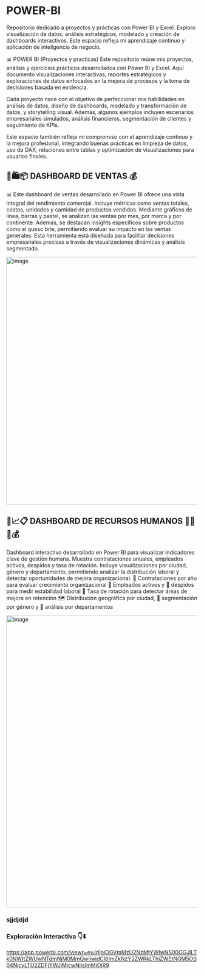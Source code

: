 # POWER-BI
Repositorio dedicado a proyectos y prácticas con Power BI y Excel. Exploro visualización de datos, análisis estratégicos, modelado y creación de dashboards interactivos. Este espacio refleja mi aprendizaje continuo y aplicación de inteligencia de negocio.

📊 POWER BI (Proyectos y practicas)
Este repositorio reúne mis proyectos, análisis y ejercicios prácticos desarrollados con Power BI y Excel. Aquí documento visualizaciones interactivas, reportes estratégicos y exploraciones de datos enfocados en la mejora de procesos y la toma de decisiones basada en evidencia.

Cada proyecto nace con el objetivo de perfeccionar mis habilidades en análisis de datos, diseño de dashboards, modelado y transformación de datos, y storytelling visual. Además, algunos ejemplos incluyen escenarios empresariales simulados, análisis financieros, segmentación de clientes y seguimiento de KPIs.

Este espacio también refleja mi compromiso con el aprendizaje continuo y la mejora profesional, integrando buenas prácticas en limpieza de datos, uso de DAX, relaciones entre tablas y optimización de visualizaciones para usuarios finales.


## 🧾🛍️📦 DASHBOARD DE VENTAS 💰
📊 Este dashboard de ventas desarrollado en Power BI ofrece una vista integral del rendimiento comercial. Incluye métricas como ventas totales, costos, unidades y cantidad de productos vendidos. Mediante gráficos de línea, barras y pastel, se analizan las ventas por mes, por marca y por continente. Además, se destacan insights específicos sobre productos como el queso brie, permitiendo evaluar su impacto en las ventas generales. Esta herramienta está diseñada para facilitar decisiones empresariales precisas a través de visualizaciones dinámicas y análisis segmentado.

<img width="1162" height="650" alt="image" src="https://github.com/user-attachments/assets/fdbe349d-466e-49b3-b521-69cbf5a4de0c" />


## 👥📈📋 DASHBOARD DE RECURSOS HUMANOS  🧑‍💼🏢💰
Dashboard interactivo desarrollado en Power BI para visualizar indicadores clave de gestión humana. Muestra contrataciones anuales, empleados activos, despidos y tasa de rotación. Incluye visualizaciones por ciudad, género y departamento, permitiendo analizar la distribución laboral y detectar oportunidades de mejora organizacional.
📅 Contrataciones por año para evaluar crecimiento organizacional
👥 Empleados activos y 🛑 despidos para medir estabilidad laboral
🔄 Tasa de rotación para detectar áreas de mejora en retención
🗺️ Distribución geográfica por ciudad, 🧬 segmentación por género y 🧩 análisis por departamentos

<img width="1365" height="767" alt="image" src="https://github.com/user-attachments/assets/8d580315-e469-4590-9a03-f48e5e6f71f8" />

### sjjdjdjd

### Exploración Interactiva 👇⬇️

https://app.powerbi.com/viewr=eyJrIjoiOGVmMzU2NzMtYWIwNS00OGJlLTk0NWItZWUwNTdmNjM0MmQwIiwidCI6ImZkNzY2ZWRkLThiZWEtNGM5OS04NjcyLTU2ZDFjYWJjMjcwNiIsImMiOjR9




